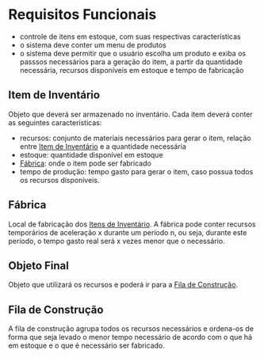 # Requisitos Funcionais

- controle de itens em estoque, com suas respectivas características
- o sistema deve conter um menu de produtos
- o sistema deve permitir que o usuário escolha um produto e exiba os passsos necessários para a geração do item, a partir da quantidade necessária, recursos disponíveis em estoque e tempo de fabricação

## Item de Inventário
Objeto que deverá ser armazenado no inventário. Cada item deverá conter as seguintes características:

- recursos: conjunto de materiais necessários para gerar o item, relação entre [Item de Inventário](#item-de-inventário) e a quantidade necessária
- estoque: quantidade disponível em estoque
- [Fábrica](#fábrica): onde o item pode ser fabricado
- tempo de produção: tempo gasto para gerar o item, caso possua todos os recursos disponíveis.

## Fábrica
Local de fabricação dos [Itens de Inventário](#item-de-inventário). A fábrica pode conter recursos temporários de aceleração x durante um período n, ou seja, durante este período, o tempo gasto real será x vezes menor que o necessário.

## Objeto Final
Objeto que utilizará os recursos e poderá ir para a [Fila de Construção](#fila-de-construção).

## Fila de Construção
A fila de construção agrupa todos os recursos necessários e ordena-os de forma que seja levado o menor tempo necessário de acordo com o que há em estoque e o que é necessário ser fabricado.